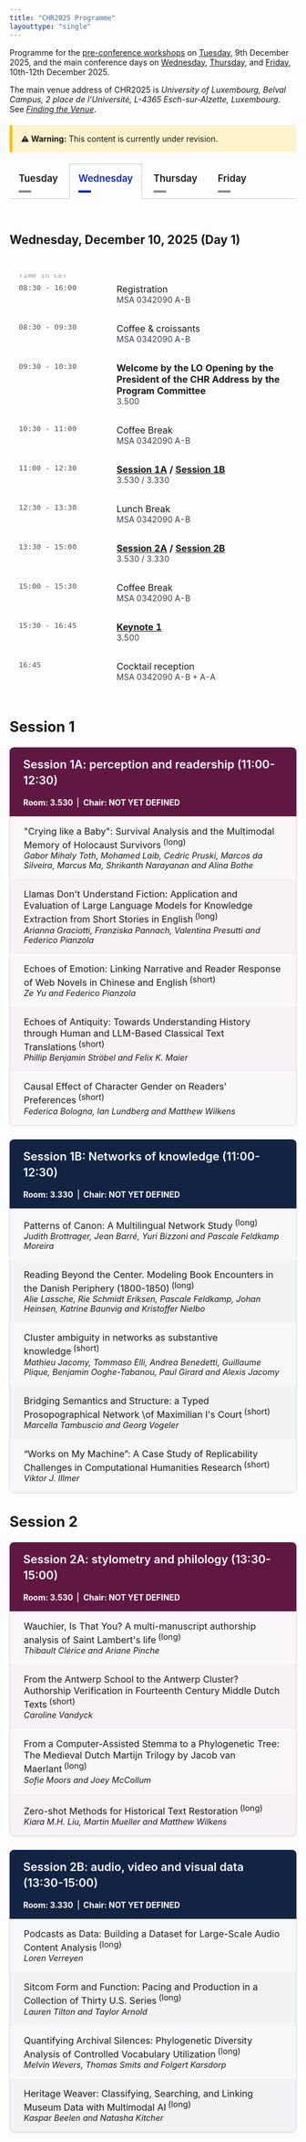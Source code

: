 ```yaml
---
title: "CHR2025 Programme"
layouttype: "single" 
---
```



<style>
/* CSS TABS */
/* modified from https://codepen.io/markcaron/pen/MvGRYV */
/* - NOTE THAT THEY REQUIRE A LITTLE JAVA TO FUNCTION PROPERLY, which is written at the END of programme.md*/

/* interaction part of CSS */
.tabset > input[type="radio"] {
  position: absolute;
  left: -200vw;
}

.tabset .tab-panel {
  display: none;
}

.tabset > input:first-child:checked ~ .tab-panels > .tab-panel:first-child,
.tabset > input:nth-child(3):checked ~ .tab-panels > .tab-panel:nth-child(2),
.tabset > input:nth-child(5):checked ~ .tab-panels > .tab-panel:nth-child(3),
.tabset > input:nth-child(7):checked ~ .tab-panels > .tab-panel:nth-child(4),
.tabset > input:nth-child(9):checked ~ .tab-panels > .tab-panel:nth-child(5),
.tabset > input:nth-child(11):checked ~ .tab-panels > .tab-panel:nth-child(6) {
  display: block;
}

/* Styling*/
.tabset > label { /* label */
  position: relative;
  display: inline-block;
  padding: 15px 15px 25px;
  border: 1px solid transparent;
  border-bottom: 0;
  cursor: pointer;
  font-weight: 600;
  font-size: 1.2em !important;
}

.tabset > label::after {
  content: "";
  position: absolute;
  left: 15px;
  bottom: 10px;
  width: 22px;
  height: 4px;
  background: #8d8d8d; /* inactive tab: color of line underneath tab*/
}

input:focus-visible + label {
  outline: 2px solid rgba(0,102,204,1);
  border-radius: 3px;
}

.tabset > label:hover,
.tabset > input:focus + label,
.tabset > input:checked + label {
  color: #0B25DA; /* active tab: color of label*/
}

.tabset > label:hover::after,
.tabset > input:focus + label::after,
.tabset > input:checked + label::after {
  background: #0B25DA; /* active tab: color of line underneath tab */
}

.tabset > input:checked + label {
  border-color: #ccc;
  border-bottom: 1px solid #fff;
  margin-bottom: -1px;
}

.tab-panel {
  padding: 30px 0;
  border-top: 1px solid #ccc;
}
/* PROGRAMME STYLING in 'DETAILED VIEW' */
    .paper-entry {
        font-size: 1.15em;
        margin: 0;
        padding: 1rem 1.5rem;
        border-left: 1px solid rgba(0,0,0,0.1);
        border-right: 1px solid rgba(0,0,0,0.1);
    }
    .paper-entry:last-child {
        border-bottom: 1px solid rgba(0,0,0,0.1);
        border-radius: 0 0 8px 8px;
    }
    .paper-title {
        font-weight: 500;
    }

    .paper-authors {
        margin-left: 0;
        margin-top: 0em;
        display: block;
        font-style: italic;
        font-size: 0.9em;
    }
    .paper-type {
        font-size: 0.9em;
        vertical-align: super;
        margin-left: 0.25em;
    }
    .session-block {
        margin-bottom: 1.5rem;
        background: #fff;
        box-shadow: 0 2px 4px rgba(0,0,0,0.05);
    }
    .session-a h3 {
        background-color: #601843;
        font-weight: 600;
        margin: 0;
        padding: 1rem 1.5rem;
        color: #fff;
        border-radius: 8px 8px 0 0;
        font-size: 1.25rem;
        line-height: 1.4;
    }
    .session-b h3 {
        background-color: #132344;
        font-weight: 600;
        margin: 0;
        padding: 1rem 1.5rem;
        color: #fff;
        border-radius: 8px 8px 0 0;
        font-size: 1.25rem;
        line-height: 1.4;
    }
    .session-a .paper-entry {
        background-color: rgba(96,24,67,0.03);
    }
    .session-b .paper-entry {
        background-color: rgba(19,35,68,0.03);
    }
    .session-a .paper-entry:nth-child(even) {
        background-color: rgba(96,24,67,0.06);
    }
    .session-b .paper-entry:nth-child(even) {
        background-color: rgba(19,35,68,0.06);
    }
    .alt-session h3 {
        background: linear-gradient(45deg, #601843, #132344);
        font-weight: 600;
        margin: 0;
        padding: 1rem 1.5rem;
        color: #fff;
        border-radius: 8px 8px 0 0;
        font-size: 1.25rem;
        line-height: 1.4;
    }
    .alt-session .paper-entry {
        background-color: rgba(19,35,68,0.02);
    }

    .meta-data { /* What is written underneath session A/B title e.g., zoom link, building number, chair */
        display: block;
        font-size: 1em;
        color: #fff;
        text-align: left;
        margin: 0;
        padding: 0rem 1rem 1rem; /* match the h3 padding */
        font-weight: 650;
    }

    /* Session A meta-data style */
    .session-a .meta-data {
        background-color: #601843;
    }

    /* Session B meta-data style */
    .session-b .meta-data {
        background-color: #132344;
    }

    /* Alt session meta-data style */
    .alt-session .meta-data {
        background: linear-gradient(45deg, #601843, #132344);
    }

    .meta-data .separator {
    margin: 0 0.5rem;
    color: rgba(255,255,255,0.8);
    }

    .meta-item {
        display: flex;
        align-items: center;
        gap: 0.5rem;
    }

    /* bordered style */
    .bordered-layout {
        display: flex;
    }

    .meta-section {
        padding: 0 0.5rem;
        border-right: 2px solid rgba(255,255,255,0.7);
    }

    .meta-section:last-child {
        border-right: none;
}

    @media screen and (max-width: 768px) {
        .meta-data {
            font-size: 0.7em !important;
        }
    }
/* table made for the programme at the tob of the tabs */
.schedule-table {
    width: 100%;
    max-width: 1000px;
    border-collapse: separate;
    border-spacing: 0;
    text-align: left; 
    padding-left: 0;
    margin: 3rem 0;
}

.schedule-table tr {
    border-bottom: 100px solid #eee;
}

.schedule-table td {
    padding: 1rem;
    vertical-align: top;
}

.schedule-table .time {
    position: relative; /* Make this a relative container */
    width: 140px;
    font-family: monospace;
    color: #555;
    white-space: nowrap;
}

.schedule-table tr:first-of-type .time::before {
    content: "Time in CET";
    position: absolute;
    top: -0.4rem; 
    left: 1rem;
    right: 0;
    font-size: 0.8rem;
    color: #999;
    text-align: left;
}

.schedule-table .highlight {
    font-weight: bold;
}

.schedule-table .location {
    font-size: 0.875rem;
    color: #383D43;
}

.schedule-table .location a {
    color: #383D43;
}

/* ZOOM CARDS - They are supposed to resemble the banners in venue.md, but with a twist to signal that they don't do exactly the same */
.cards-grid {
  display: grid;
  grid-template-columns: repeat(2, 1fr);
  gap: 1.5rem;
  padding: 1rem 0 0 0;
  max-width: 1200px;
  margin: 0 auto;
}

.card {
  border-radius: 10px;
  transition: all 0.3s ease;
  overflow: hidden;
  background: white;
  border: 2px solid;
}

.session-a { border-color: #601843; }
.session-b { border-color: #132344; }

.card a {
  color: #333;
  text-decoration: none !important;
  display: flex;
  align-items: center;
  justify-content: space-between;
  padding: 15px;
  height: 100%;
}

.text-content {
  flex-grow: 1;
}

.zoom-indicator {
  font-weight: 600;
  font-size: 1.1rem;
  margin-bottom: 0.25rem;
  color: inherit;
}

.card span {
  display: block;
  font-size: 0.9rem;
  color: #666;
  margin-top: 0.25rem;
}

.arrow-circle {
  width: 36px;
  height: 36px;
  border-radius: 50%;
  display: flex;
  justify-content: center;
  align-items: center;
  margin-left: 10px;
  transition: all 0.3s ease;
  box-shadow: 0 2px 4px rgba(0,0,0,0.1);
}

.session-a .arrow-circle {
  background-color: #601843;
  color: white;
}

.session-b .arrow-circle {
  background-color: #132344;
  color: white;
}

.card:hover {
  box-shadow: 0 10px 20px rgba(0, 0, 0, 0.2);
  transform: translateY(-3px);
  border-color: rgba(96, 24, 67, 0.8); /* Slightly intensify the border colour */
}

@media (max-width: 768px) {
  .cards-grid {
    grid-template-columns: 1fr;
    gap: 0rem;
  }
  
  .arrow-circle {
    width: 28px;
    height: 28px;
  }
  
  .zoom-indicator {
    font-size: 1rem;
  }

  .card:hover {
    box-shadow: 0 5px 10px rgba(0, 0, 0, 0.1);
    transform: translateY(-1px);
  }
}

</style>
<!-- HTML FOR PROGRAMME -->
Programme for the [pre-conference workshops](#parallel-workshops) on [Tuesday](#tuesday), 9th December 2025, and the main conference days on [Wednesday](#wednesday), [Thursday](#thursday), and [Friday](#friday), 10th-12th December 2025. 

The main venue address of CHR2025 is *University of Luxembourg, Belval Campus, 2 place de l’Université, L-4365 Esch-sur-Alzette, Luxembourg*. See [*Finding the Venue*](/venue/location-and-venue). 

<div style="padding: 15px; background-color: #fff3cd; border-left: 5px solid #ffc107; margin: 20px 0;">
  <strong>⚠️ Warning:</strong> This content is currently under revision.
</div>

<!-- DAYS -->
<div class="tabset">

  <!-- button creation -->
  <!-- TUE -->
  <input type="radio" name="tabset" id="tuesday" aria-controls="tuesday">
  <label for="tuesday">Tuesday</label>
  <!-- WED -->
  <input type="radio" name="tabset" id="wednesday" aria-controls="wednesday" checked>
  <label for="wednesday">Wednesday</label>
  <!--   THUR -->
  <input type="radio" name="tabset" id="thursday" aria-controls="thursday">
  <label for="thursday">Thursday</label>
  <!--FRI -->
  <input type="radio" name="tabset" id="friday" aria-controls="friday">
  <label for="friday">Friday</label>
   
  <!-- content -->
  <div class="tab-panels">
  <section id="tuesday" class="tab-panel" alt="tab showing the schedule for tuesday">
   <h2 id="overview-tue" alt="Overview of Tuesday" style="font-weight:bold;">Tuesday, December 9, 2025 (Pre-conference workshops)</h2>
    <table class="schedule-table">
        <tr>
            <td class="time">08:00 - 16:00</td>
            <td>
                <span class="highlight">Registration - Coffee</span>
                <div class="location">
                    MSA 0342090 A-B<br>
                </div>
            </td>
        </tr>
        <tr>
            <td class="time">09:30 - 13:00</td>
            <td>
                <span class="highlight">Workshop sessions</span>
                <div class="location">
                    <a href="/workshops/#workshop-1">Workshop 1 (morning session)</a>: 3.330 <br>
                    <a href="/workshops/#workshop-2">Workshop 2 (morning session)</a>: 3.010<br>
                    <a href="/workshops/#workshop-3">Workshop 3 (morning-only session)</a>: 3.390
                </div>
            </td>
        </tr>
        <tr>
            <td class="time">13:00 - 14:00</td>
            <td>
                Lunch Break: MSA 0342090 A-B
            </td>
        </tr>
        <tr>
            <td class="time">14:30 - 17:00</td>
            <td>
                <span class="highlight">Workshop sessions</span>
                <div class="location">
                    <a href="/workshops/#workshop-1">Workshop 1 (afternoon session)</a>: 3.330 <br>
                    <a href="/workshops/#workshop-2">Workshop 2 (afternoon session)</a>: 3.010<br>
                </div>
            </td>
        </tr>
    </table>
  </section>
  <!-- WED -->
    <section id="wednesday" class="tab-panel" alt="tab showing the schedule for wednesday">
    <h2 id="overview-wed" alt="Overview of Wednesday" style="font-weight:bold;">Wednesday, December 10, 2025 (Day 1)</h2>
    <table class="schedule-table">
        <tr>
            <td class="time">08:30 - 16:00</td>
            <td>
                Registration
                <div class="location">
                    MSA 0342090 A-B
                </div>
            </td>
        </tr>
        <tr>
            <td class="time">08:30 - 09:30</td>
            <td>
                Coffee & croissants
                <div class="location">
                    MSA 0342090 A-B
                </div>
            </td>
        </tr>
        <tr>
            <td class="time">09:30 - 10:30</td>
            <td>
                <span class="highlight">Welcome by the LO
                Opening by the President of the CHR
                Address by the Program Committee</span>
                <div class="location">
                    3.500
                </div>
            </td>
        </tr>
        <tr>
            <td class="time">10:30 - 11:00</td>
            <td>
                Coffee Break
                <div class="location">
                    MSA 0342090 A-B
                </div>
            </td>
        </tr>
        <tr>
            <td class="time">11:00 - 12:30</td>
            <td>
                <span class="highlight"><a href="#session1A">Session 1A</a> / <a href="#session1B">Session 1B</a></span>
                <div class="location">
                    3.530 / 3.330
                </div>
            </td>
        </tr>
         <tr>
            <td class="time">12:30 - 13:30</td>
            <td>
                Lunch Break
                <div class="location">
                MSA 0342090 A-B
                </div>
            </td>
        </tr>
        <tr>
            <td class="time">13:30 - 15:00</td>
            <td>
                <span class="highlight"><a href="#session2A">Session 2A</a> / <a href="#session2B">Session 2B</a></span>
                <div class="location">
                    3.530 / 3.330
                </div>
            </td>
        </tr>
        <tr>
            <td class="time">15:00 - 15:30</td>
            <td>
                Coffee Break
                <div class="location">
                    MSA 0342090 A-B
                </div>
            </td>
        </tr>
        <tr>
            <td class="time">15:30 - 16:45</td>
            <td>
                <span class="highlight"><a href="/news/keynote-speakers/">Keynote 1</a></span>
                <div class="location">
                3.500
                </div>
            </td>
        </tr>
        <tr>
            <td class="time">16:45</td>
            <td>
                Cocktail reception 
                <div class="location">
                MSA 0342090 A-B + A-A
                </div>
            </td>
        </tr>
    </table>



<!-- session heading -->
<h2 id="session1" style="font-weight:bold; font-size:1.8em;">Session 1</h2>
<!-- Session 1A -->
<div class="session-block session-a">
<h3 id="session1A" alt="Session 1A: perception and readership (11:00-12:30)">Session 1A: perception and readership (11:00-12:30)</h3>
<div class="meta-data bordered-layout"><span class="meta-section">Room: 3.530</span><span class="meta-section">Chair: NOT YET DEFINED</span></div>

<p class="paper-entry">"Crying like a Baby": Survival Analysis and the Multimodal Memory of Holocaust Survivors<span class="paper-type">(long)</span><span class="paper-authors">Gabor Mihaly Toth, Mohamed Laib, Cedric Pruski, Marcos da Silveira, Marcus Ma, Shrikanth Narayanan and Alina Bothe</span></p>
<p class="paper-entry">Llamas Don't Understand Fiction: Application and Evaluation of Large Language Models for Knowledge Extraction from Short Stories in English<span class="paper-type">(long)</span><span class="paper-authors">Arianna Graciotti, Franziska Pannach, Valentina Presutti
 and Federico Pianzola</span></p>
<p class="paper-entry">Echoes of Emotion: Linking Narrative and Reader Response of
 Web Novels in Chinese and English<span class="paper-type">(short)</span><span class="paper-authors">Ze Yu and Federico Pianzola</span></p>
<p class="paper-entry">Echoes of Antiquity: Towards Understanding History through
 Human and LLM-Based Classical Text Translations<span class="paper-type">(short)</span><span class="paper-authors">Phillip Benjamin Ströbel and Felix K. Maier</span></p>
<p class="paper-entry">Causal Effect of Character Gender on Readers' Preferences<span class="paper-type">(short)</span><span class="paper-authors">Federica Bologna, Ian Lundberg and Matthew Wilkens</span></p>
</div>
      <!-- Session 1B -->
<div class="session-block session-b">
<h3 id="session1B" alt="Session 1B: Networks of knowledge (11:00-12:30)">Session 1B: Networks of knowledge (11:00-12:30)</h3>
<div class="meta-data bordered-layout"><span class="meta-section">Room: 3.330</span><span class="meta-section">Chair: NOT YET DEFINED</span></div>
<p class="paper-entry">Patterns of Canon: A Multilingual Network Study<span class="paper-type">(long)</span><span class="paper-authors">Judith Brottrager, Jean Barré, Yuri Bizzoni and Pascale
 Feldkamp Moreira</span></p>
<p class="paper-entry">Reading Beyond the Center. Modeling Book Encounters in the
 Danish Periphery (1800-1850)<span class="paper-type">(long)</span><span class="paper-authors">Alie Lassche, Rie Schmidt Eriksen, Pascale Feldkamp, Johan
 Heinsen, Katrine Baunvig and Kristoffer Nielbo</span></p>
<p class="paper-entry">Cluster ambiguity in networks as substantive knowledge<span class="paper-type">(short)</span><span class="paper-authors">Mathieu Jacomy, Tommaso Elli, Andrea Benedetti, Guillaume
 Plique, Benjamin Ooghe-Tabanou, Paul Girard and Alexis
 Jacomy</span></p>
<p class="paper-entry">Bridging Semantics and Structure: a Typed Prosopographical
 Network \of Maximilian I's Court<span class="paper-type">(short)</span><span class="paper-authors">Marcella Tambuscio and Georg Vogeler</span></p>
<p class="paper-entry">“Works on My Machine”: A Case Study of Replicability
 Challenges in Computational Humanities Research<span class="paper-type">(short)</span><span class="paper-authors">Viktor J. Illmer</span></p>

</div>
<!-- session heading -->
<h2 id="session2" style="font-weight:bold; font-size:1.8em;">Session 2</h2>
<!-- Session 2A -->
<div class="session-block session-a">
<h3 id="session2A" alt="Session 2A: stylometry and philology (13:30-15:00)">Session 2A: stylometry and philology (13:30-15:00)</h3>
<div class="meta-data bordered-layout"><span class="meta-section">Room: 3.530</span><span class="meta-section">Chair: NOT YET DEFINED</span></div>

<p class="paper-entry">Wauchier, Is That You? A multi-manuscript authorship
 analysis of Saint Lambert's life<span class="paper-type">(long)</span><span class="paper-authors">Thibault Clérice and Ariane Pinche</span></p>
<p class="paper-entry">From the Antwerp School to the Antwerp Cluster? Authorship
 Verification in Fourteenth Century Middle Dutch Texts<span class="paper-type">(short)</span><span class="paper-authors">Caroline Vandyck</span></p>
<p class="paper-entry">From a Computer-Assisted Stemma to a Phylogenetic Tree: The
 Medieval Dutch Martijn Trilogy by Jacob van Maerlant<span class="paper-type">(long)</span><span class="paper-authors">Sofie Moors and Joey McCollum</span></p>
<p class="paper-entry">Zero-shot Methods for Historical Text Restoration<span class="paper-type">(long)</span><span class="paper-authors">Kiara M.H. Liu, Martin Mueller and Matthew Wilkens</span></p>
</div>
      <!-- Session 2B -->
<div class="session-block session-b">
<h3 id="session2B" alt="Session 2B: audio, video and visual data (13:30-15:00)">Session 2B: audio, video and visual data (13:30-15:00)</h3>
<div class="meta-data bordered-layout"><span class="meta-section">Room: 3.330</span><span class="meta-section">Chair: NOT YET DEFINED</span></div>

<p class="paper-entry">Podcasts as Data: Building a Dataset for Large-Scale Audio
 Content Analysis<span class="paper-type">(long)</span><span class="paper-authors">Loren Verreyen</span></p>
<p class="paper-entry">Sitcom Form and Function: Pacing and Production in a
 Collection of Thirty U.S. Series<span class="paper-type">(long)</span><span class="paper-authors">Lauren Tilton and Taylor Arnold</span></p>
<p class="paper-entry">Quantifying Archival Silences: Phylogenetic Diversity
 Analysis of Controlled Vocabulary Utilization<span class="paper-type">(long)</span><span class="paper-authors">Melvin Wevers, Thomas Smits and Folgert Karsdorp</span></p>
<p class="paper-entry">Heritage Weaver: Classifying, Searching, and Linking Museum
 Data with Multimodal AI<span class="paper-type">(long)</span><span class="paper-authors">Kaspar Beelen and Natasha Kitcher</span></p>
</div>
    </section>
  <!-- THUR -->
    <section id="thursday" class="tab-panel" alt="tab showing the schedule for thursday">
    <h2 id="overview-thu" alt="Overview of Thursday" style="font-weight:bold;">Thursday, December 11, 2025 (Day 2) </h2>
    <table class="schedule-table">
        <tr>
            <td class="time">08:30 - 16:00</td>
            <td>
                Registration
                <div class="location">
                   MSA 0342090 A-B 
                </div>
            </td>
        </tr>
         <tr>
            <td class="time">08:00 - 09:00</td>
            <td>
                Coffee & croissants
                <div class="location">
                   MSA 0342090 A-B 
                </div>
            </td>
        </tr>
        <tr>
            <td class="time">09:30 - 10:30</td>
            <td>
                <span class=highlight>Lightning Talks</span>
                <div class="location">
                    3.530
                </div>
            </td>
        </tr>
        <tr>
            <td class="time">10:30 - 11:00</td>
            <td>
                Coffee break
                <div class="location">
                   MSA 0342090 A-B 
                </div>
            </td>
        </tr>
        <tr>
            <td class="time">11:00 - 12:30</td>
            <td>
                <span class="highlight"><a href="#session3A">Session 3A</a> / <a href="#session3B">Session 3B</a></span>
                <div class="location">
                    3.530 / 3.330
                </div>
            </td>
        </tr>
        <tr>
            <td class="time">12:30 - 13:30</td>
            <td>
                Lunch Break
                <div class="location">
                    MSA 0342090 A-B
                </div>
            </td>
        </tr>
        <tr>
            <td class="time">13:30 - 15:00</td>
            <td>
                <span class="highlight"><a href="#session4A">Session 4A</a> / <a href="#session4B">Session 4B</a></span>
                <div class="location">
                    3.540 / 3.330
                </div>
            </td>
        </tr>
        <tr>
            <td class="time">15:00 - 15:30</td>
            <td>
                Coffee break
                <div class="location">
                   MSA 0342090 A-B 
                </div>
            </td>
        </tr>
        <tr>
            <td class="time">15:30 - 17:00</td>
            <td>
                <span class="highlight"><a href="#session5A">Session 5A</a> / <a href="#session5B">Session 5B</a></span>
                <div class="location">
                    3.540 / 3.330
                </div>
            </td>
        </tr>
        <tr>
            <td class="time">17:00 - 18:00</td>
            <td>
                <span class="highlight">Poster walk-around</span>
                <div class="location">
                    MSA 0342090 A-B
                </div>
            </td>
        </tr>
        <tr>
            <td class="time">20:00</td>
            <td>
                Social event
                <div class="location">
                    <a href="/venue/conference-social-event/">Big Beer Company</a>
                </div>
            </td>
        </tr>
    </table>

<!-- sessions overview -->
<h3 style="font-weight:bold; font-size:2.3em;">Detailed View</h3>
<!-- session heading -->
      <h2 id="session3" style="font-weight:bold; font-size:1.8em;">Session 3</h2>
<!-- Session 3A -->
<div class="session-block session-a">
<h3 id="session3A" alt="Session 3A: images (11:00-12:30)">Session 3A: images (11:00-12:30)</h3>
<div class="meta-data bordered-layout"><span class="meta-section">Room: 3.530</span><span class="meta-section">Chair: NOT YET DEFINED</span></div>

<p class="paper-entry">Castles, Battlefields, and Continents: A Dataset of Maps
 from Literature<span class="paper-type">(long)</span><span class="paper-authors">Axel Bax, David Mimno and Matthew Wilkens</span></p>
<p class="paper-entry">The Illustrated Page: Analyzing Illustrations of Historical
 Childrens Books Using Citizen Science<span class="paper-type">(long)</span><span class="paper-authors">Andrew Piper, Jiaming Jiang and Robert Budac</span></p>
<p class="paper-entry">Vision Language Models for Novel Art Therapy Evaluation in
 Schizophrenia<span class="paper-type">(short)</span><span class="paper-authors">Ivan Nenchev, Karin Dannecker, Maren Rabe, Marie Jeschke
 and Christiane Montag</span></p>
<p class="paper-entry">Framing the Canon: A Computational Study of Canonicity in
 Danish Golden Age Paintings (1750-1870)<span class="paper-type">(short)</span><span class="paper-authors">Louise Brix Pilegaard Hansen, Rie Schmidt Eriksen, Pascale
 Feldkamp, Alie Lassche, Kristoffer Laigaard Nielbo, Katrine
 Frøkjær Baunvig and Yuri Bizzoni</span></p>
<p class="paper-entry">Classification of Script Types and Modes for Medieval
 Hebrew Manuscripts<span class="paper-type">(short)</span><span class="paper-authors">Daria Vasyutinsky Shapira, Irina Rabaev, Jihad El-Sana and
 Ophir Muenz-Manor</span></p>
</div>
      <!-- Session 3B -->
<div class="session-block session-b">
<h3 id="session3B" alt="Session 3B: LLMs and content mining (11:00-12:30)">Session 3B: LLMs and content mining (11:00-12:30)</h3>
<div class="meta-data bordered-layout"><span class="meta-section">Room: 3.330</span></div>

<p class="paper-entry">The Learnability Hierarchy of News Values: What Makes Some
 Journalistic Concepts Harder to Classify?<span class="paper-type">(long)</span><span class="paper-authors">Elisabeth Muth Andersen</span></p>
<p class="paper-entry">Between Woolf and Homer: An Explorative Approach to Intertextuality Detection using Large Language Models<span class="paper-type">(long)</span><span class="paper-authors">Nicolas Werner and Nils Reiter</span></p>
<p class="paper-entry">Identifying stance-bearing keywords in public debates with
 instruction-tuned language models<span class="paper-type">(short)</span><span class="paper-authors">Milena Belosevic</span></p>
<p class="paper-entry">Scalable Verb-Based Literary Semantics<span class="paper-type">(short)</span><span class="paper-authors">Hans Ole Hatzel, Haimo Stiemer, Evelyn Gius and Chris
 Biemann</span></p>
<p class="paper-entry">Continuous sentiment scores for literary and multilingual
 contexts<span class="paper-type">(short)</span><span class="paper-authors">Laurits Wieslander Lyngbæk, Pascale Feldkamp, Yuri Bizzoni,
 Kristoffer Nielbo and Kenneth Enevoldsen</span></p>

</div>
<!-- session heading -->
<h2 id="session4" style="font-weight:bold; font-size:1.8em;">Session 4</h2>
      <!-- Session 4A -->
<div class="session-block session-a">
<h3 id="session4A" alt="Session 4A: Ancient World (13:30-15:00)">Session 4A: Ancient World (13:30-15:00)</h3>
<div class="meta-data bordered-layout"><span class="meta-section">Room: 3.540</span><span class="meta-section">Chair: NOT YET DEFINED</span></div>

<p class="paper-entry">Embedded in the Labyrinth: Investigating Latin Word Senses
 through Transformer-Based Contextual Embeddings and
 Attention<span class="paper-type">(long)</span><span class="paper-authors">Vojtěch Kaše, Sarah Lang and Petr Pavlas</span></p>
<p class="paper-entry">Semantic Search for Ancient Inscriptions<span class="paper-type">(long)</span><span class="paper-authors">Micah Tongen, Sara Sprenkle, Rebecca Benefiel and Trevor
 Stalnaker</span></p>
<p class="paper-entry">Towards a Computational Study of Ancient Greek Rhyme<span class="paper-type">(long)</span><span class="paper-authors">Keith Begley and Leon Wash</span></p>
<p class="paper-entry">Automatic Named Entity Linking for Ancient Greek with a
 Domain-Specific Knowledge Base<span class="paper-type">(long)</span><span class="paper-authors">Marijke Beersmans, Evelien de Graaf, Alek Keersmaekers,
 Mark Depauw, Tim Van de Cruys and Margherita Fantoli </span></p>


</div>
      <!-- Session 4B -->
<div class="session-block session-b">
<h3 id="session4B" alt="Session 4B: modelling (13:30-15:00)">Session 4B: modelling (13:30-15:00)</h3>
<div class="meta-data bordered-layout"><span class="meta-section">Room: 3.330</span><span class="meta-section">Chair: NOT YET DEFINED</span><span class="meta-section"></span></div>
<p class="paper-entry">The Rest is Silence: Leveraging Unseen Species Models for
 Computational Musicology<span class="paper-type">(long)</span><span class="paper-authors">Fabian C. Moss, Jan Hajič Jr., Adrian Nachtwey and Laurent
 Pugin</span></p>
<p class="paper-entry">Cultural Collapse: Toward a generative formalism for AI
 cultural production<span class="paper-type">(long)</span><span class="paper-authors">Ryan Heuser</span></p>
<p class="paper-entry">Transmission and Survival of Iberian Patristic Texts
 (3rd–5th Centuries)<span class="paper-type">(long)</span><span class="paper-authors">Émilie Guidi, Théo Moins and Jean-Baptiste Camps</span></p>
<p class="paper-entry">Probabilistic Modelling of Incomplete Ordinal Survey Data <span class="paper-type">(long)</span><span class="paper-authors">Aleksi Lahtinen, James Edwards, Marc Calmbach, Isabella
 Tautscher and Leo Lahti</span></p>

</div>
<!-- session heading -->
<h2 id="session5" style="font-weight:bold; font-size:1.8em;">Session 5</h2>
<!-- Session 5A -->
<div class="session-block session-a">
<h3 id="session5A" alt="Session 5A: modelling (15:30-17:00)">Session 5A: modelling (15:30-17:00)</h3>
<div class="meta-data bordered-layout"><span class="meta-section">Room: 3.540</span><span class="meta-section">Chair: NOT YET DEFINED</span></div>
<p class="paper-entry">Global Beats, Local Tongue: Studying Code Switching in
 K-pop Hits on Billboard Charts<span class="paper-type">(long)</span><span class="paper-authors">Aditya Narayan Sankaran, Reza Farahbakhsh and Noel Crespi</span></p>
<p class="paper-entry">Linguistic tools in musical stylometry<span class="paper-type">(long)</span><span class="paper-authors">Kirill Abrosimov, Alexander Grebennikov, George Tzanetakis
 and Anna Sidorova</span></p>
<p class="paper-entry">Global Linguistic Diversity - Adapting the Leinster-Cobbold
 Framework from Ecology for Humanities Research<span class="paper-type">(long)</span><span class="paper-authors">Kirill Abrosimov, Alexander Grebennikov, George Tzanetakis
 and Anna Sidorova</span></p>
<p class="paper-entry">Estranged Predictions: Measuring Semantic Category
 Disruption with Masked Language Modelling<span class="paper-type">(long)</span><span class="paper-authors">Yuxuan Liu, Haim Dubossarsky and Ruth Ahnert</span></p>


</div>
<!-- Session 5B -->
<div class="session-block session-b">
<h3 id="session5B" alt="Session 5B: world literature & llms (15:30-17:00)">Session 5B: world literature & llms(15:30-17:00)</h3>
<div class="meta-data bordered-layout"><span class="meta-section">Room: 3.330</span><span class="meta-section">Chair: NOT YET DEFINED</span></div>
<p class="paper-entry">Characterizing Religious Rhetoric in the U.S. Congressional
 Record<span class="paper-type">(long)</span><span class="paper-authors">Lavinia Dunagan and Dallas Card</span></p>
<p class="paper-entry">Interrogating Racism in the Medical Literature Using Word
 Embeddings<span class="paper-type">(long)</span><span class="paper-authors">Lauren Liao, Sajia Darwish, Caroline Figueroa, Erin
 Manalo-Pedro, Swetha Pola, Maithili Jha, Fernando De Maio,
 Claudia von Vacano, Chris Kennedy and Pratik Sachdeva</span></p>
<p class="paper-entry">Building Historical Corpora with Multimodal LLMs: Epistemic
 Gaps and Misreadings in 18th-Century Russian Books<span class="paper-type">(long)</span><span class="paper-authors">Maria Levchenko</span></p>
<p class="paper-entry">Says Who? Effective Zero-Shot Annotation of Focalization<span class="paper-type">(long)</span><span class="paper-authors">Rebecca M. M. Hicke, Yuri Bizzoni, Pascale Feldkamp and
 Ross Deans Kristensen-McLachlan</span></p>

</div>
    </section>
    <!-- FRI -->
    <section id="friday" class="tab-panel" alt="tab showing the schedule for friday">
      <h2 id="overview-fri" alt="Overview of Friday" style="font-weight:bold;">Friday, December 12, 2025 (DAY 3)</h2>
    <table class="schedule-table">
        <tr>
            <td class="time">08:00 - 09:00</td>
            <td>
                Coffee & croissants
                <div class="location">
                   MSA 0342090 A-B 
                </div>
            </td>
        </tr>
        <tr>
            <td class="time">09:00 - 10:00</td>
            <td>
                <span class="highlight"><a href="/news/keynote-speakers/">Keynote 2</a></span>
                <div class="location">
                     3.500
                </div>
            </td>
        </tr>
        <tr>
            <td class="time">10:00 - 10:30</td>
            <td>
                Coffee break
                <div class="location">
                    MSA 0342090 A-B
                </div>
            </td>
        </tr>
        <tr>
            <td class="time">10:30 - 12:00</td>
            <td>
                <span class="highlight"><a href="#session6A">Session 6A</a> / <a href="#session6B">Session 6B</a></span>
                <div class="location">
                 3.330 / 3.530
                </div>
            </td>
        </tr>
        <tr>
            <td class="time">12:00 - 13:00</td>
            <td>
                Lunch
                <div class="location">
                    MSA 0342090 A-B
                </div>
            </td>
        </tr>
        <tr>
            <td class="time">13:00 - 14:30</td>
            <td>
                <span class="highlight"><a href="#session7A">Session 7A</a> / <a href="#session7B">Session 7B</a></span>
                <div class="location">
                  3.330 / 3.530
                </div>
            </td>
        </tr>
        <tr>
            <td class="time">14:30 - 15:00</td>
            <td>
                Coffee break
                <div class="location">
                 MSA 0342090 A-B
                </div>
            </td>
        </tr>
        <tr>
            <td class="time">15:00 - 16:30</td>
            <td>
                <span class="highlight"><a href="#session8A">Session 8A</a> / <a href="#session8B">Session 8B</a></span>
                <div class="location">
                  3.330 / 3.530
                </div>
            </td>
        </tr>
        <tr>
            <td class="time">16:30 - 18:00</td>
            <td>
                <span class="highlight">Awards young researchers - Closing session (conclusion & farewell)</span>
                <div class="location">
                 3.500
                </div>
            </td>
        </tr>
    </table>


<!-- sessions overview -->
<h3 style="font-weight:bold; font-size:2.3em;">Detailed View</h3>

<!-- session heading -->
<h2 id="session6" style="font-weight:bold; font-size:1.8em;">Session 6</h2>
<!-- Session 6A -->
<div class="session-block session-a">
<h3 id="session6A" alt="Session 6A: narratology (10:30-12:00)">Session 6A: narratology (10:30-12:00)</h3>
<div class="meta-data bordered-layout"><span class="meta-section">Room: 3.330</span><span class="meta-section">Chair: NOT YET DEFINED</span></div>

<p class="paper-entry">When the hero becomes a girl: Presenting characters’ gender
 with stereotypes in AO3 gender-bending fanfiction<span class="paper-type">(long)</span><span class="paper-authors">Yixi Chen and Jianwei Yan</span></p>
<p class="paper-entry">Happily Ever After: Comparing Sentiment Arcs in
 Emotionally-Inflected Fanfiction Genres Across Fandoms<span class="paper-type">(long)</span><span class="paper-authors">Julia Neugarten, Mia Jacobsen, Pascale Feldkamp and Yuri
 Bizzoni</span></p>
<p class="paper-entry">EmoTracker - A New Framework for Modeling and Forecasting
 Diachronic Emotion Dynamic<span class="paper-type">(long)</span><span class="paper-authors">Max Tiessler, Quim Motger, Florina Piroi and Andreas Baumann</span></p>
<p class="paper-entry">Measuring the Stories in Contemporary Songs<span class="paper-type">(long)</span><span class="paper-authors">David Bamman, Sabrina Baur, Mackenzie Hanh Cramer, Anna Ho
 and Tom McEnaney</span></p>


</div>
<!-- Session 6B -->
<div class="session-block session-b">
<h3 id="session6B" alt="Session 6B: structuring information (10:30-12:00)">Session 6B: structuring information  (10:30-12:00)</h3>
<div class="meta-data bordered-layout"><span class="meta-section">Room: 3.530</span><span class="meta-section">Chair: NOT YET DEFINED</span></div>


<p class="paper-entry">Text, Terrain, and Algorithms: Searching for Al-Idrisi’s 
 Aqranus with Formal Methods<span class="paper-type">(long)</span><span class="paper-authors">Angel Grigorov and Adela Sobotkova</span></p>
<p class="paper-entry">Mapping News Geography: A Computational Framework for
 Classifying Local Media Through Geographic Coverage Patterns<span class="paper-type">(long)</span><span class="paper-authors">Simona Bisiani, Agnes Gulyas and Bahareh Heravi</span></p>
<p class="paper-entry">Mind the Language Gap in Digital Humanities: LLM-Aided
 Translation of SKOS Thesaur<span class="paper-type">(long)</span><span class="paper-authors">Felix Kraus, Nicolas Blumenröhr, Danah Tonne and Achim
 Streit</span></p>
<p class="paper-entry">Producing Structured Data from Historical Sources: a
 Preliminary Application to French Senate Tables<span class="paper-type">(long)</span><span class="paper-authors">Joël Féral, Joseph Chazalon and Marie Puren</span></p>

</div>
<!-- session heading -->
<h2 id="session7" style="font-weight:bold; font-size:1.8em;">Session 7</h2>
<!-- Session 7A -->
<div class="session-block session-a">
<h3 id="session7A" alt="Session 7A: NER (13:00-14:30)">Session 7A: NER (13:00-14:30)</h3>
<div class="meta-data bordered-layout"><span class="meta-section">Room: 3.330</span><span class="meta-section">Chair: NOT YET DEFINED</span></div>

<p class="paper-entry">QalamNER: An LLM-based NER Dataset Curation, Annotation and
 Evaluation in Historical Urdu Elegies<span class="paper-type">(long)</span><span class="paper-authors">Saniya Irfan and Syed Juned Ali</span></p>
<p class="paper-entry">From Raw Text to Meaningful Information: Named Entity
 Recognition, Disambiguation, and Semantic Enrichment of a
 Large Corpus of Historical Police Records (Antwerp,
 1876–1945)<span class="paper-type">(long)</span><span class="paper-authors">Lith Lefranc</span></p>
<p class="paper-entry">Fine-grained Named-Entity Recognition for the East-India
 Company domain<span class="paper-type">(long)</span><span class="paper-authors">Sophie Arnoult, Brecht Nijman and Leon van Wissen</span></p>
<p class="paper-entry">Towards Comparable Historical NER: Building a Shared
 Evaluation Corpus for 18th-Century Historical Texts<span class="paper-type">(long)</span><span class="paper-authors">Lu Liu, Andreas Vlachidis, Adam Crymble, Marco Humbel and
 Deborah Lee</span></p>


</div>
<!-- Session 7B -->
<div class="session-block session-b">
<h3 id="session7B" alt="Session 7B: literature (13:00-14:30)">Session 7B:literature (13:00-14:30)</h3>
<div class="meta-data bordered-layout"><span class="meta-section">Room: 3.530</span><span class="meta-section">Chair: NOT YET DEFINED</span></div>

<p class="paper-entry">Modeling the Construction of a Literary Archetype: The Case
 of the Detective Figure in French Literature<span class="paper-type">(long)</span><span class="paper-authors">Jean Barré, Olga Seminck, Antoine Bourgois and Thierry
 Poibeau</span></p>
<p class="paper-entry">Biblicality of Early Medieval Canon Law through the Lens of
 Language Modeling<span class="paper-type">(long)</span><span class="paper-authors">Friederike Voit, Gleb Schmidt and Sven Meeder</span></p>
<p class="paper-entry">Are You There God? Lightweight Narrative Annotation of
 Christian Fiction with LMs<span class="paper-type">(long)</span><span class="paper-authors">Rebecca M. M. Hicke, Brian Haggard, Mia Ferrante, Rayhan
 Khanna and David Mimno</span></p>
<p class="paper-entry">Computing the Formal and Institutional Boundaries of
 Contemporary Genre and Literary Fiction<span class="paper-type">(long)</span><span class="paper-authors">Natasha Johnson</span></p>
</div>
<!-- session heading -->
<h2 id="session8" style="font-weight:bold; font-size:1.8em;">Session 8</h2>
<!-- Session 8A -->
<div class="session-block session-a">
<h3 id="session8A" alt="Session 8A: literature (15:00-16:15)">Session 8A: literature (15:00-16:30)</h3>
<div class="meta-data bordered-layout"><span class="meta-section">Room: 3.330</span><span class="meta-section">Chair: NOT YET DEFINED</span></div>


<p class="paper-entry">Was Poetry Graded Validly?: Text Mining Shipin, a
 Sixth-Century Chinese Work of Literary Criticism<span class="paper-type">(short)</span><span class="paper-authors">Wenyi Shang and Emily Xueyue Liu</span></p>
<p class="paper-entry">Detecting ``Parasitic Poems'': Quantifying Poetic Style in
 Late Imperial Chinese Fiction<span class="paper-type">(short)</span><span class="paper-authors">Jiayu Liu, Rongqian Ma and Keli Du</span></p>
<p class="paper-entry">How are Literary Histories written? An LLM-based Analysis
 of Objects and Perspectives in German Literary History<span class="paper-type">(short)</span><span class="paper-authors">Evelyn Gius, Stefanie Messner and Axel Pichler</span></p>
<p class="paper-entry">Changing Attitudes Toward Animals in Early Modern Dutch
 Literature<span class="paper-type">(short)</span><span class="paper-authors">Arjan van Dalfsen</span></p>
<p class="paper-entry">Authorial Filtering and Computational Models: A Dynamic
 Analysis of Umberto Eco’s Foucault’s Pendulum through a
 Fluid-Dynamics-Inspired Framework<span class="paper-type">(short)</span><span class="paper-authors">Lorenzo Zangari, Davide Picca and Riccardo Fedriga</span></p>
<p class="paper-entry">More Sound, More Soundness? Improving authorship
 attribution with phonemes<span class="paper-type">(short)</span><span class="paper-authors">Simon Gabay, Jean-Luc Falcone and Florian Cafiero</span></p>
</div>
      <!-- Session 8B -->

<div class="session-block session-b">
<h3 id="session8B" alt="Session 8B: information retrieval (15:00-16:15)">Session 8B: information retrieval (15:00-16:30)</h3>
<div class="meta-data bordered-layout"><span class="meta-section">Room: 3.530</span><span class="meta-section">Chair: NOT YET DEFINED</span></div>


<p class="paper-entry">Seeing History Unseen: Evaluating Vision-Language Models
 for WCAG-Compliant Alt-Text in Digital Heritage Collections<span class="paper-type">(short)</span><span class="paper-authors">Moritz Mähr and Moritz Twente</span></p>
<p class="paper-entry">Towards a NAvigator Tool for Dutch Verbaal-Archives:
 Leveraging Nineteenth-Century Archival Logic for Keyword
 Search<span class="paper-type">(short)</span><span class="paper-authors">Sebastiaan Peeters, Christel Annemieke Romein and Andreas
 Weber</span></p>
<p class="paper-entry">Evaluation of Large Language Models on hierarchical entity
 matching for cultural heritage data<span class="paper-type">(short)</span><span class="paper-authors">Bram Bakker and Iris Hendrickx</span></p>
<p class="paper-entry">Benchmarking Multimodal Large Language Models in Zero-shot
 and Few-shot Scenarios: preliminary results on studying
 Christian Iconography<span class="paper-type">(short)</span><span class="paper-authors">Gianmarco Spinaci, Lukas Klic and Giovanni Colavizza</span></p>
<p class="paper-entry">Classifying Name-Date and Year Figures in Mixtec Codices<span class="paper-type">(short)</span><span class="paper-authors">Girish Salunke, Christopher Driggers-Ellis and Christan
 Grant</span></p>
<p class="paper-entry">A Visualization of Word and Document Embeddings <span class="paper-type">(short)</span><span class="paper-authors">Joseph Chataignon and Tobias Hodel</span></p>
</div>
</section>
</div>


<!-- JS for making tabs and sections inside tabs linkable -->
<script>
function activateTabFromHash() {
    // get the current hash from the URL
    var hash = window.location.hash;
    if (hash) {
        // remove the '#' character
        var id = hash.substring(1);

        // first, try to find a radio button (tab control) with that ID
        var tabRadio = document.getElementById(id);
        if (tabRadio && tabRadio.name === 'tabset') {
            // activate the corresponding tab
            tabRadio.checked = true;
        } else {
            // if not found, try to find an element within a tab panel
            var targetElement = document.getElementById(id);
            if (targetElement) {
                // find the closest ancestor with class 'tab-panel'
                var tabPanel = targetElement.closest('.tab-panel');
                if (tabPanel) {
                    // get the id of the tab panel
                    var panelId = tabPanel.id;
                    // find the radio button whose aria-controls matches the panel id
                    var tabRadio = document.querySelector('input[name="tabset"][aria-controls="' + panelId + '"]');
                    if (tabRadio) {
                        // activate the corresponding tab
                        tabRadio.checked = true;
                    }
                }
            }
        }
    }
}

document.addEventListener("DOMContentLoaded", function() {
    activateTabFromHash();

    // update the URL hash when a new tab is selected
    var radios = document.querySelectorAll('.tabset > input[type="radio"]');
    radios.forEach(function(radio) {
        radio.addEventListener('change', function() {
            if (this.checked) {
                // update the URL hash to the radio button's ID
                history.replaceState(null, null, '#' + this.id);
            }
        });
    });
});

// listen for hash changes (e.g., when clicking on links to anchors)
window.addEventListener('hashchange', function() {
    activateTabFromHash();
});
</script>




